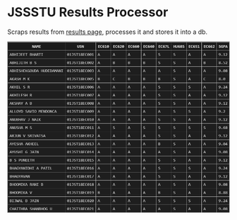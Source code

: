 # JSSSTU Results Processor
Scraps results from [results page](https://results.jssstuniv.in), processes it and stores it into a db.

![Sample Database](sample-db.png)